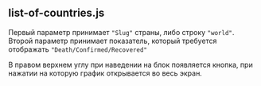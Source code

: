 ## list-of-countries.js

Первый параметр принимает `"Slug"` страны, либо строку `"world"`.
Второй параметр принимает показатель, который требуется отображать `"Death/Confirmed/Recovered"`

В правом верхнем углу при наведении на блок появляется кнопка, при нажатии на которую
график открывается во весь экран.